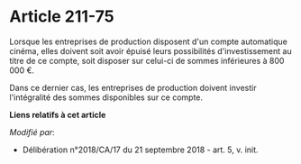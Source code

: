 # Article 211-75

Lorsque les entreprises de production disposent d'un compte automatique cinéma, elles doivent soit avoir épuisé leurs
possibilités d'investissement au titre de ce compte, soit disposer sur celui-ci de sommes inférieures à 800 000 €.

Dans ce dernier cas, les entreprises de production doivent investir l'intégralité des sommes disponibles sur ce compte.

**Liens relatifs à cet article**

_Modifié par_:

  - Délibération n°2018/CA/17 du 21 septembre 2018 - art. 5, v. init.
